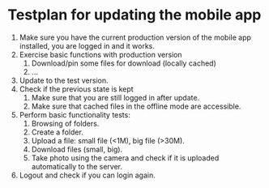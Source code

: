 # Testplan for updating the mobile app

1. Make sure you have the current production version of the mobile app installed, you are logged in and it works. 
2. Exercise basic functions with production version
   1. Download/pin some files for download (locally cached)
   2. ...
3. Update to the test version.
5. Check if the previous state is kept
   1. Make sure that you are still logged in after update.
   2. Make sure that cached files in the offline mode are accessible.
6. Perform basic functionality tests:
   1. Browsing of folders.
   2. Create a folder.
   3. Upload a file: small file (<1M), big file (>30M).
   4. Download files (small, big).
   5. Take photo using the camera and check if it is uploaded automatically to the server.
7. Logout and check if you can login again.
  

